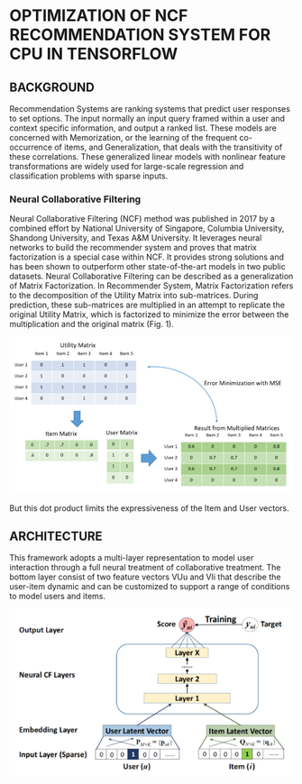 
# OPTIMIZATION OF NCF RECOMMENDATION SYSTEM FOR CPU IN TENSORFLOW

## BACKGROUND
Recommendation Systems are ranking systems that predict user responses to set options. 
The input normally an input query framed within a user and context specific information, and output a ranked list. These models are concerned with Memorization, or the learning of the frequent co-occurrence of items, and Generalization, that deals with the transitivity of these correlations.
These generalized linear models with nonlinear feature transformations are widely used for large-scale regression and classification
problems with sparse inputs. 

### Neural Collaborative Filtering
Neural Collaborative Filtering (NCF) method was published in 2017 by a combined effort by National University of Singapore, 
Columbia University, Shandong University, and Texas A&M University. It leverages neural networks to build the recommender system 
and proves that matrix factorization is a special case within NCF. It provides strong solutions and has been shown to outperform other state-of-the-art models in two public datasets. 
Neural Collaborative Filtering can be described as a generalization of Matrix Factorization.
In Recommender System, Matrix Factorization refers to the decomposition of the Utility Matrix into sub-matrices. During prediction, these sub-matrices are multiplied in an attempt to replicate the original Utility Matrix, which is factorized to minimize the error between the multiplication and the original matrix (Fig. 1).

![Matrix Vectorization](https://github.com/luisxcardozo/Recommender-Systems/blob/master/data/matrix%20vectorization.PNG)

But this dot product limits the expressiveness of the Item and User vectors.

## ARCHITECTURE
This framework adopts a multi-layer representation to model user interaction through a full neural treatment of collaborative treatment.
The bottom layer consist of two feature vectors VUu and VIi  that describe the user-item dynamic and can be customized to support a range of conditions to model users and items.

![NCF ARCHITECTURE](https://github.com/luisxcardozo/Recommender-Systems/blob/master/data/NCF%20Architecture.PNG)
